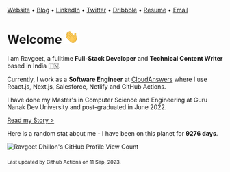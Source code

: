 [Website](https://www.ravgeet.in) &bull;
[Blog](https://blog.ravgeet.in/) &bull;
[LinkedIn](https://www.linkedin.com/in/ravgeetdhillon) &bull;
[Twitter](https://www.twitter.com/ravgeetdhillon) &bull;
[Dribbble](https://www.dribbble.com/ravgeetdhillon) &bull;
[Resume](https://www.ravgeet.in/resume/) &bull;
[Email](mailto:ravgeetdhillon@gmail.com)

# Welcome <img src="assets/wave.gif" height="32px" />

I am Ravgeet, a fulltime **Full-Stack Developer** and **Technical Content Writer** based in India 🇮🇳.

Currently, I work as a **Software Engineer** at [CloudAnswers](https://cloudanswers.com) where I use React.js, Next.js, Salesforce, Netlify and GitHub Actions.

I have done my Master's in Computer Science and Engineering at Guru Nanak Dev University and post-graduated in June 2022.

[Read my Story >](/story)

Here is a random stat about me - I have been on this planet for **9276 days**.

![Ravgeet Dhillon's GitHub Profile View Count](https://komarev.com/ghpvc/?username=ravgeetdhillon)

<sub>Last updated by Github Actions on 11 Sep, 2023.</sub>
